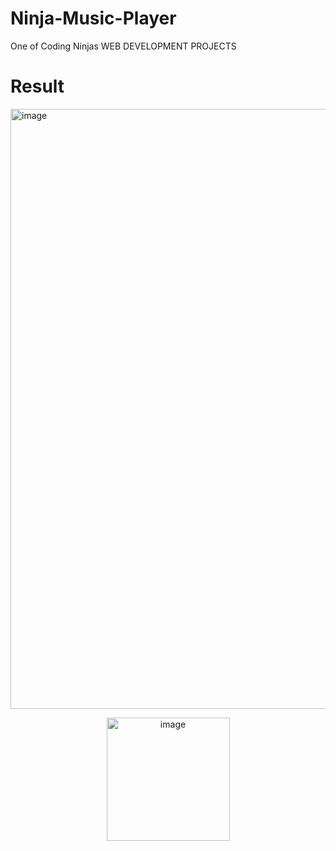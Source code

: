 # Ninja-Music-Player
One of Coding Ninjas WEB DEVELOPMENT PROJECTS


# Result

<img width="960" alt="image" src="https://github.com/komalreddy3/Ninja-Music-Player/assets/82363361/2f92d6fb-eb67-48b9-9a55-0d460e285c3d">

<p align="center">
    <img width="197" alt="image" src="https://github.com/komalreddy3/Ninja-Music-Player/assets/82363361/3bbd5189-df12-4629-abcd-1adcfa0805e4">
</p>

